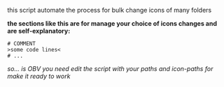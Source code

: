 this script automate the process for bulk change icons of many folders

**the sections like this are for manage your choice of icons changes and are self-explanatory:**
```
# COMMENT
>some code lines<
# ...
```
*so... is OBV you need edit the script with your paths and icon-paths for make it ready to work*
